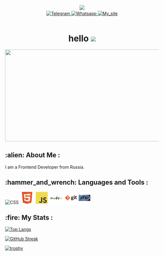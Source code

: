 <div id="header" align="center">
  <img src="https://media.giphy.com/media/13HgwGsXF0aiGY/giphy.gif" width="300"/>
  <div id="badges">
    <a href="https://t.me/Zepolly">
      <img src="https://img.shields.io/badge/Telegram-blue?logo=Telegram&logoColor=white&style=for-the-badge" alt="Telegram"/>
    </a>
    <a href="https://api.whatsapp.com/send/?phone=79999758285&text&app_absent=0">
      <img src="https://img.shields.io/badge/WHATsapp-green?logo=Whatsapp&logoColor=white&style=for-the-badge" alt="Whatsapp"/>
    </a>
    <a href="https://zepolly.ru/">
      <img src="https://img.shields.io/badge/Zepolly-blueviolet?logo=Circle&logoColor=white&style=for-the-badge" alt="My_site"/>
    </a>
  </div>
  <img src="https://komarev.com/ghpvc/?username=zepolly&style=flat-square&color=blue" alt=""/>
  <h1>
    hello
    <img src="https://media.giphy.com/media/hvRJCLFzcasrR4ia7z/giphy.gif" width="30px"/>
  </h1>
</div>

<div align="center">
  <img src="https://media.giphy.com/media/dWesBcTLavkZuG35MI/giphy.gif" width="600" height="300"/>
</div>
<div>
  <h2>:alien: About Me : </h2>
  <p>I am a Frontend Developer from Russia.</p>
  <h2>:hammer_and_wrench: Languages and Tools :</h2>
  <img src="https://github.com/devicons/devicon/blob/master/icons/ccss3/css3-plain-wordmark.svg"  title="CSS3" alt="CSS" width="40" height="40"/>&nbsp;
  <img src="https://github.com/devicons/devicon/blob/master/icons/html5/html5-original.svg" title="HTML5" alt="HTML" width="40" height="40"/>&nbsp;
  <img src="https://github.com/devicons/devicon/blob/master/icons/javascript/javascript-original.svg" title="JavaScript" alt="JavaScript" width="40" height="40"/>&nbsp;
  <img src="https://github.com/devicons/devicon/blob/master/icons/nodejs/nodejs-original-wordmark.svg" title="NodeJS" alt="NodeJS" width="40" height="40"/>&nbsp;
  <img src="https://github.com/devicons/devicon/blob/master/icons/git/git-original-wordmark.svg" title="Git" **alt="Git" width="40" height="40"/>
  <img src="https://github.com/devicons/devicon/blob/master/icons/php/php-original.svg" title="PHP" **alt="PHP" width="40" height="40"/>
</div>

<h2>:fire: My Stats :</h2>

[![Top Langs](https://github-readme-stats.vercel.app/api/top-langs/?username=Zepolly&layout=compact&theme=vision-friendly-dark)](https://github.com/anuraghazra/github-readme-stats)

[![GitHub Streak](http://github-readme-streak-stats.herokuapp.com?user=Zepolly&theme=dark&date_format=M%20j%5B%2C%20Y%5D)](https://git.io/streak-stats)

[![trophy](https://github-profile-trophy.vercel.app/?username=Zepolly)](https://github.com/ryo-ma/github-profile-trophy)
